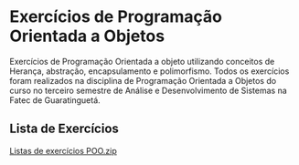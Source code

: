 # Exercícios de Programação Orientada a Objetos
Exercícios de Programação Orientada a objeto utilizando conceitos de Herança, abstração, encapsulamento e polimorfismo. Todos os exercícios foram realizados
na disciplina de Programação Orientada a Objetos do curso no terceiro semestre de Análise e Desenvolvimento de Sistemas na Fatec de Guaratinguetá.


## Lista de Exercícios


[Listas de exercícios POO.zip](https://github.com/caiohds/Exercicios_POO/files/9740017/Listas.de.exercicios.POO.zip)
